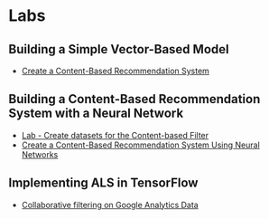 # Labs

## Building a Simple Vector-Based Model

- [Create a Content-Based Recommendation System](./Labs/content_based_by_hand.ipynb)

## Building a Content-Based Recommendation System with a Neural Network

- [Lab - Create datasets for the Content-based Filter](./Labs/content_based_preproc.ipynb)
- [Create a Content-Based Recommendation System Using Neural Networks](./Labs/content_based_using_neural_networks.ipynb)

## Implementing ALS in TensorFlow

- [Collaborative filtering on Google Analytics Data](./Labs/wals.ipynb)